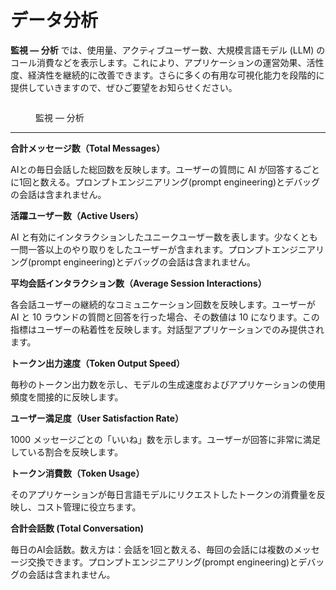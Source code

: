 # データ分析

**監視 — 分析** では、使用量、アクティブユーザー数、大規模言語モデル (LLM) のコール消費などを表示します。これにより、アプリケーションの運営効果、活性度、経済性を継続的に改善できます。さらに多くの有用な可視化能力を段階的に提供していきますので、ぜひご要望をお知らせください。

<figure><img src="https://assets-docs.dify.ai//img/jp/monitoring/c5db7ac1dee71e58775964f7c7877d92.webp" alt=""><figcaption><p>監視 — 分析</p></figcaption></figure>

***

**合計メッセージ数（Total Messages）**

AIとの毎日会話した総回数を反映します。ユーザーの質問に AI が回答するごとに1回と数える。プロンプトエンジニアリング(prompt engineering)とデバッグの会話は含まれません。

**活躍ユーザー数（Active Users）**

AI と有効にインタラクションしたユニークユーザー数を表します。少なくとも一問一答以上のやり取りをしたユーザーが含まれます。プロンプトエンジニアリング(prompt engineering)とデバッグの会話は含まれません。

**平均会話インタラクション数（Average Session Interactions）**

各会話ユーザーの継続的なコミュニケーション回数を反映します。ユーザーが AI と 10 ラウンドの質問と回答を行った場合、その数値は 10 になります。この指標はユーザーの粘着性を反映します。対話型アプリケーションでのみ提供されます。

**トークン出力速度（Token Output Speed）**

毎秒のトークン出力数を示し、モデルの生成速度およびアプリケーションの使用頻度を間接的に反映します。

**ユーザー満足度（User Satisfaction Rate）**

1000 メッセージごとの「いいね」数を示します。ユーザーが回答に非常に満足している割合を反映します。

**トークン消費数（Token Usage）**

そのアプリケーションが毎日言語モデルにリクエストしたトークンの消費量を反映し、コスト管理に役立ちます。

**合計会話数 (Total Conversation)**

毎日のAI会話数。数え方は：会話を1回と数える、毎回の会話には複数のメッセージ交換できます。プロンプトエンジニアリング(prompt engineering)とデバッグの会話は含まれません。
